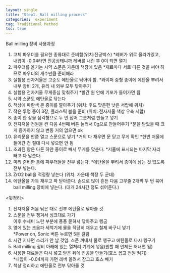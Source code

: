 ```yaml
---
layout: single
title: "Step1. Ball milling process"
categories:  experiment
tag: Traditional Method
toc: true
---
```


Ball milling 장비 사용과정
1.	고체 파우더를 필요한 종류대로 준비함(위치:진공박스)
*레버가 위로 올라가있고, 내압이 -0.04라면 진공상태니까 레버를 내린 후 0이 되면 열기
2.	파우더를 옮기는 시약 스푼은 가운데 책장에 있음
*재료마다 서로 다른 것을 써야 하므로 파우더의 개수만큼 준비해라
3.	실험용 전자저울은 고순도 에탄올로 닦아야 함.
*와이퍼 중형 종이에 에탄올 뿌려서 내부 장비 2개, 유리 내 외부 모두 닦아주기
4.	실험용 전자저울 무게중심 맞춰주기
*빨간 원 안에 기포가 들어가면 됨
5.	시약 스푼도 에탄올로 닦는다
6.	책상에 파란색 큰 종이를 깔아주기 (위치: 후드 맞은편 낮은 서랍에 위치)
7.	작은 투명 종이 3장, 플라스틱 볼을 준비 (위치: 전자저울 책상 우측 서랍)
8.	종이 한 장을 삼각형으로 두 번 접어 그릇처럼 만들고 넣기
9.	전자저울 전원을 켠 다음 4번째 버튼 눌러서 0g으로 만들어주기
*문을 닫았을 때 크게 증가하지 않고 변동 거의 없으면 ok
10.	유리문을 반쯤 열고 스푼으로 넣기
*거의 다 채우면 문 닫고 무게 확인
*한번 저울에 들어간 건 절대 다시 넣으면 안 됨
11.	초과된 양은 다른 하얀 종이로 빼서 무게를 맞춘다.
*저울에 표시되는 마지막 자리 빼고 다 맞춘다.
12.	미리 준비한 통에 파우더들을 전부 넣는다.
*에탄올을 뿌려서 종이에 남는 것 없도록 전부 넣는다.
13.	ZrO2 ball을 적정량 넣는다 (위치: 가운데 책장 두 군데)
14.	에탄올을 가득 채우고 꽉 닫아준다. 손으로 많이 흔든 다음 고무줄 2개씩 두 번 묶어 ball milling 장비에 넣는다. (대개 24시간 정도 섞어준다.)

<뒷정리>
1.	전자저울 처음 닦은 대로 전부 에탄올로 닦아줄 것  
2.	스푼을 전부 챙겨서 싱크대로 가기  
  이후 수세미 노란 부분에 퐁퐁 묻혀서 닦아주고 헹굼  
3.	옆에 있는 초음파 세척기에 물을 적당히 채우고 철제 바구니 넣기  
  *Power on, Sonic 버튼 누르면 5분 걸림  
4.	시간 지나면 소리가 안 날 것임. 스푼 꺼내서 물로 헹구고 에탄올로 다시 헹구기  
5.	Ball milling 장비 아래에 있는 열처리 기계에 넣음(원할 때 언제든 꺼내면 됨)  
6.	사용한 재료들은 다시 넣고 닫은 뒤에 진공을 만들기(호스 꼽고 전원 켜기)  
  *내압이 -0.04까지 가면 레버 올려서 잠그고 호스 빼기  
7.	책상 정리하고 에탄올로 전부 닦아줄 것
